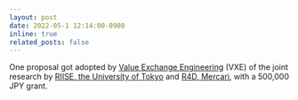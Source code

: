 ```yaml
---
layout: post
date: 2022-05-1 12:14:00-0900
inline: true
related_posts: false
---
```


One proposal got adopted by [Value Exchange Engineering](https://www.riise.u-tokyo.ac.jp/en/research_programs/vxe) (VXE) of the joint research by [RIISE, the University of Tokyo](https://www.riise.u-tokyo.ac.jp/en) and [R4D, Mercari](https://r4d.mercari.com/), with a 500,000 JPY grant.
